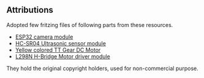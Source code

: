 ## Attributions

Adopted few fritzing files of following parts from these resources.

- [ESP32 camera module](https://forum.fritzing.org/t/esp32-cam-fritzing-part/8517/2)
- [HC-SR04 Ultrasonic sensor module](https://fritzing.org/projects/hc-sr04-project)
- [Yellow colored TT Gear DC Motor](https://forum.fritzing.org/t/dc-gear-motor-yellow-3-6v/7700)
- [L298N H-Bridge Motor driver module](https://forum.fritzing.org/t/h-bridge-with-l298n-motor-driver/7711)

They hold the original copyright holders, used for non-commercial purpose.
